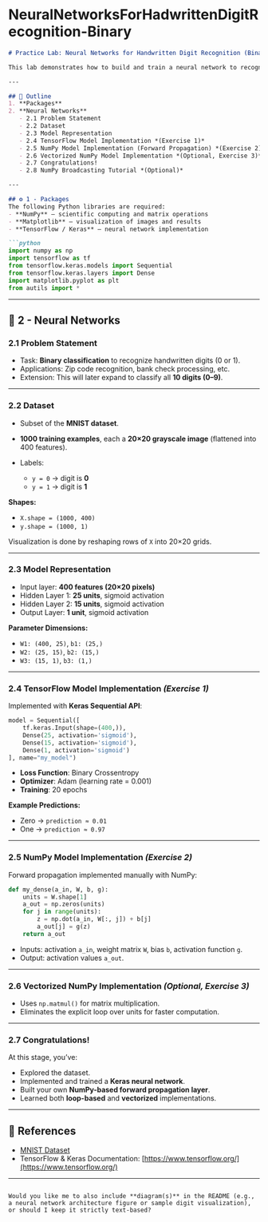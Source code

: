 # NeuralNetworksForHadwrittenDigitRecognition-Binary


````markdown
# Practice Lab: Neural Networks for Handwritten Digit Recognition (Binary)

This lab demonstrates how to build and train a neural network to recognize handwritten digits **0 and 1** using both **TensorFlow/Keras** and **NumPy** implementations. The exercise covers dataset exploration, model representation, TensorFlow implementation, and forward propagation in NumPy.

---

## 📌 Outline
1. **Packages**
2. **Neural Networks**
   - 2.1 Problem Statement  
   - 2.2 Dataset  
   - 2.3 Model Representation  
   - 2.4 TensorFlow Model Implementation *(Exercise 1)*  
   - 2.5 NumPy Model Implementation (Forward Propagation) *(Exercise 2)*  
   - 2.6 Vectorized NumPy Model Implementation *(Optional, Exercise 3)*  
   - 2.7 Congratulations!  
   - 2.8 NumPy Broadcasting Tutorial *(Optional)*  

---

## ⚙️ 1 - Packages
The following Python libraries are required:
- **NumPy** – scientific computing and matrix operations  
- **Matplotlib** – visualization of images and results  
- **TensorFlow / Keras** – neural network implementation  

```python
import numpy as np
import tensorflow as tf
from tensorflow.keras.models import Sequential
from tensorflow.keras.layers import Dense
import matplotlib.pyplot as plt
from autils import *
````

---

## 🧠 2 - Neural Networks

### 2.1 Problem Statement

* Task: **Binary classification** to recognize handwritten digits (0 or 1).
* Applications: Zip code recognition, bank check processing, etc.
* Extension: This will later expand to classify all **10 digits (0–9)**.

---

### 2.2 Dataset

* Subset of the **MNIST dataset**.
* **1000 training examples**, each a **20×20 grayscale image** (flattened into 400 features).
* Labels:

  * `y = 0` → digit is **0**
  * `y = 1` → digit is **1**

**Shapes:**

* `X.shape = (1000, 400)`
* `y.shape = (1000, 1)`

Visualization is done by reshaping rows of `X` into 20×20 grids.

---

### 2.3 Model Representation

* Input layer: **400 features (20×20 pixels)**
* Hidden Layer 1: **25 units**, sigmoid activation
* Hidden Layer 2: **15 units**, sigmoid activation
* Output Layer: **1 unit**, sigmoid activation

**Parameter Dimensions:**

* `W1: (400, 25)`, `b1: (25,)`
* `W2: (25, 15)`, `b2: (15,)`
* `W3: (15, 1)`, `b3: (1,)`

---

### 2.4 TensorFlow Model Implementation *(Exercise 1)*

Implemented with **Keras Sequential API**:

```python
model = Sequential([
    tf.keras.Input(shape=(400,)),
    Dense(25, activation='sigmoid'),
    Dense(15, activation='sigmoid'),
    Dense(1, activation='sigmoid')
], name="my_model")
```

* **Loss Function**: Binary Crossentropy
* **Optimizer**: Adam (learning rate = 0.001)
* **Training**: 20 epochs

**Example Predictions:**

* Zero → `prediction ≈ 0.01`
* One → `prediction ≈ 0.97`

---

### 2.5 NumPy Model Implementation *(Exercise 2)*

Forward propagation implemented manually with NumPy:

```python
def my_dense(a_in, W, b, g):
    units = W.shape[1]
    a_out = np.zeros(units)
    for j in range(units):
        z = np.dot(a_in, W[:, j]) + b[j]
        a_out[j] = g(z)
    return a_out
```

* Inputs: activation `a_in`, weight matrix `W`, bias `b`, activation function `g`.
* Output: activation values `a_out`.

---

### 2.6 Vectorized NumPy Implementation *(Optional, Exercise 3)*

* Uses `np.matmul()` for matrix multiplication.
* Eliminates the explicit loop over units for faster computation.

---

### 2.7 Congratulations!

At this stage, you’ve:

* Explored the dataset.
* Implemented and trained a **Keras neural network**.
* Built your own **NumPy-based forward propagation layer**.
* Learned both **loop-based** and **vectorized** implementations.

---


## 🔗 References

* [MNIST Dataset](http://yann.lecun.com/exdb/mnist/)
* TensorFlow & Keras Documentation: [https://www.tensorflow.org/](https://www.tensorflow.org/)

---

```

Would you like me to also include **diagram(s)** in the README (e.g., a neural network architecture figure or sample digit visualization), or should I keep it strictly text-based?
```
